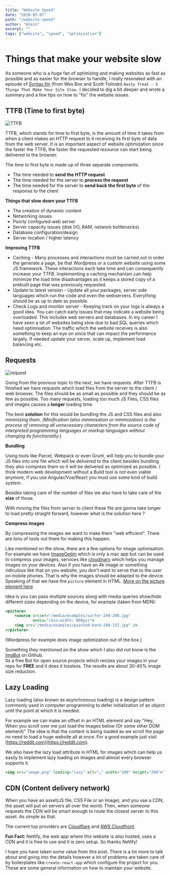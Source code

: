 ```yaml
---
title: "Website Speed"
date: "2020-05-07"
path: "/website-speed"
author: "Almin"
excerpt: ""
tags: ["website", "speed", "optimization"]
---
```


# Things that make your website slow

As someone who is a huge fan of optimizing and making websites as fast as possible and as easier for the browser to handle, I really resonated with an episode of [Syntax.fm](http://syntax.fm) (from Wes Bos and Scott Tolinski) `Hasty Treat - 5 Things That Make Your Site Slow.` I decided to dig a bit deeper and wrote a summary and a few tips on how to "fix" the website issues. 	

## TTFB (Time to first byte)	

![TTFB](https://www.keycdn.com/img/support/ttfb-featured.png)	

TTFB, which stands for time to first byte, is the amount of time it takes from when a client makes an HTTP request to it receiving its first byte of data from the web server. It is an important aspect of website optimization since the faster the TTFB, the faster the requested resource can start being delivered to the browser.	

The time to first byte is made up of three separate components.	

- The time needed to **send the HTTP request**	
- The time needed for the server to **process the request**	
- The time needed for the server to **send back the first byte** of the response to the client	

**Things that slow down your TTFB**	

- The creation of dynamic content	
- Networking issues	
- Poorly configured web server	
- Server capacity issues (disk I/O, RAM, network bottlenecks)	
- Database configuration/design	
- Server location / higher latency	

**Improving TTFB**	

- Caching - Many processes and interactions must be carried out in order the generate a page, be that Wordpress or a custom website using some JS framework. These interactions each take time and can consequently increase your *TTFB*. Implementing a caching mechanism can help minimize the load time disadvantages as it keeps a stored copy of a prebuilt page that was previously requested.	
- Update to latest version - Update all your packages, server side languages which run the code and even the webservers. Everything should be as up to date as possible.	
- Check Logs and monitor server - Keeping track on your logs is always a good idea. You can catch early issues that may indicate a website being overloaded. This includes web servers and databases. In my career I have seen a lot of websites being slow due to bad SQL queries which need optimisation. The traffic which the website receives is also something to keep an eye on since that can impact the performance largely. If needed update your server, scale up, implement load balancing etc.	

## **Requests**	

![request](https://hackernoon.com/photos/ODqpGrKgCbTLUFU0tkLq9IXHAqt2-9r1k32nu)	

Going from the previous topic to the next, we have requests. After TTFB is finished we have requests which load files from the server to the client / web browser. The files should be as small as possible and they should be as few as possible. Too many requests, loading too much JS Files, CSS files and images causes a **longer** loading time. 	

The best **solution** for this would be bundling the JS and CSS files and also minimizing them. (*Minification (also minimisation or minimization) is the process of removing all unnecessary characters from the source code of interpreted programming languages or markup languages without changing its functionality.*)	

**Bundling**	

Using tools like Parcel, Webpack or even Grunt, will help you to bundle your JS files into one file which will be delivered to the client besides bundling they also compress them so it will be delivered as optimized as possible. I think modern web development without a Build tool is not even viable anymore, if you use Angular/Vue/React you must use some kind of build system. 	

Besides taking care of the number of files we also have to take care of the **size** of those. 	

With moving the files from server to client these file are gonna take longer to load pretty straight forward, however what is the solution here ?	

**Compress images**	

By compressing the images we want to make them "web efficient". There are tons of tools out there for making this happen. 	

Like mentioned on the show, there are a few options for image optimisation. For example we have [ImageOptim]([https://imageoptim.com/mac](https://imageoptim.com/mac)) which is only a mac app but can be used to compress your images, services like [cloudinary]([https://cloudinary.com/](https://cloudinary.com/)) which helps you manage images on your devices. Also if you have an 4k image or something ridiculous like that on you website, you don't want to serve that to the user on mobile phones. That is why the images should be adapted to the device. 	
Speaking of that we have the `picture` element in HTML. [More on the picture element here]([https://developer.mozilla.org/en-US/docs/Web/HTML/Element/picture](https://developer.mozilla.org/en-US/docs/Web/HTML/Element/picture)) 	

Idea is you can pass multiple sources along with media queries show/hide different sizes depending on the device, for example (taken from MDN): 	

```jsx	
<picture>	
    <source srcset="/media/examples/surfer-240-200.jpg"	
            media="(min-width: 800px)">	
    <img src="/media/examples/painted-hand-298-332.jpg" />	
</picture>	
```	

(Wordpress for example does image optimization out of the box.)	

Something they mentioned on the show which I also did not know is the [ImgBot]([https://github.com/apps/imgbot](https://github.com/apps/imgbot)) on Github. 	
Its a free Bot for open source projects which resizes your images in your repo for **FREE** and it does it lossless. The results are about 30-40% image size reduction.	

## **Lazy Loading**	

Lazy loading (also known as asynchronous loading) is a design pattern commonly used in computer programming to defer initialization of an object until the point at which it is needed.	

For example we can make an offset in an HTML element and say "Hey, When you scroll over me just load the images below (Or some other DOM element)" The idea is that the content is being loaded as we scroll the page no need to load a huge website all at once. For a good example just visit [https://reddit.com](https://reddit.com). 	

We also have the lazy load attribute in HTML for images which can help us easily to implement lazy loading on images and almost every browser supports it. 	

```jsx	
<img src="image.png" loading="lazy" alt="…" width="200" height="200">```	
```	

## **CDN (Content delivery network)**	

When you have an asset(JS file, CSS File or an Image), and you use a CDN, the asset will put on servers all over the world. Then, when someone requests the CDN will be smart enough to route the closest server to this asset. As simple as that. 	

The current top providers are [Cloudflare]([https://www.cloudflare.com/](https://www.cloudflare.com/)) and [AWS Cloudfront]([https://aws.amazon.com/cloudfront/](https://aws.amazon.com/cloudfront/)). 	

**Fun Fact:** Netlify, the web app where this website is also hosted, uses a CDN and it is free to use and it is zero setup. So thanks Netlify! 	

I hope you have taken some value from this post. There is a lot more to talk about and going into the details however a lot of problems are taken care of by boilerplates like `create-react-app` which configure the project for you. These are some general information on how to maintain your website.